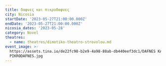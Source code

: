 ```yaml
---
title: δαφνες και πικροδαφνες
city: Nicosia
startDate: '2023-05-27T21:00:00.000Z'
endDate: '2023-05-27T21:00:00.000Z'
nicosia_dates: '2023-05-28'
category: Novel
theatres:
  - name: theatres/dimotiko-theatro-strovolou.md
event_image: >-
  https://assets.tina.io/de22fc98-b2e9-4a98-88ab-db440eef3dc1/DAFNES KAI
  PIKRODAFNES.jpg
---
```


